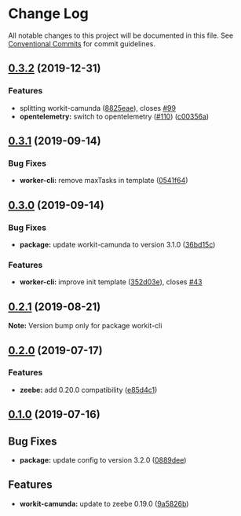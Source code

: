 # Change Log

All notable changes to this project will be documented in this file.
See [Conventional Commits](https://conventionalcommits.org) for commit guidelines.

## [0.3.2](https://github.com/VilledeMontreal/workit/compare/workit-cli@0.3.1...workit-cli@0.3.2) (2019-12-31)


### Features

* splitting workit-camunda ([8825eae](https://github.com/VilledeMontreal/workit/commit/8825eaef9b66f86f3c21de4bc8ba093c75779fb4)), closes [#99](https://github.com/VilledeMontreal/workit/issues/99)
* **opentelemetry:** switch to opentelemetry ([#110](https://github.com/VilledeMontreal/workit/issues/110)) ([c00356a](https://github.com/VilledeMontreal/workit/commit/c00356aa4d792cfc310825d526f40f7eccb33844))





## [0.3.1](https://github.com/VilledeMontreal/workit/compare/workit-cli@0.3.0...workit-cli@0.3.1) (2019-09-14)

### Bug Fixes

* **worker-cli:** remove maxTasks in template ([0541f64](https://github.com/VilledeMontreal/workit/commit/0541f64))

## [0.3.0](https://github.com/VilledeMontreal/workit/compare/workit-cli@0.2.1...workit-cli@0.3.0) (2019-09-14)


### Bug Fixes

* **package:** update workit-camunda to version 3.1.0 ([36bd15c](https://github.com/VilledeMontreal/workit/commit/36bd15c))


### Features

* **worker-cli:** improve init template ([352d03e](https://github.com/VilledeMontreal/workit/commit/352d03e)), closes [#43](https://github.com/VilledeMontreal/workit/issues/43)

## [0.2.1](https://github.com/VilledeMontreal/workit/compare/workit-cli@0.2.0...workit-cli@0.2.1) (2019-08-21)

**Note:** Version bump only for package workit-cli

## [0.2.0](https://github.com/VilledeMontreal/workit/compare/workit-cli@0.1.0...workit-cli@0.2.0) (2019-07-17)

### Features

* **zeebe:** add 0.20.0 compatibility ([e85d4c1](https://github.com/VilledeMontreal/workit/commit/e85d4c1))

## [0.1.0](https://github.com/VilledeMontreal/workit/compare/workit-cli@0.0.11...workit-cli@0.1.0) (2019-07-16)

## Bug Fixes

*   **package:** update config to version 3.2.0 ([0889dee](https://github.com/VilledeMontreal/workit/commit/0889dee))

## Features

*   **workit-camunda:** update to zeebe 0.19.0 ([9a5826b](https://github.com/VilledeMontreal/workit/commit/9a5826b))
